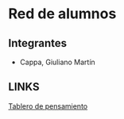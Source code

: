 # Red de alumnos

## Integrantes

- Cappa, Giuliano Martín

## LINKS

[Tablero de pensamiento](https://excalidraw.com/#json=1TTSl5iRly0D6DNOTGGQt,ymR-BE5Ta24HnPHy-CzytA)
